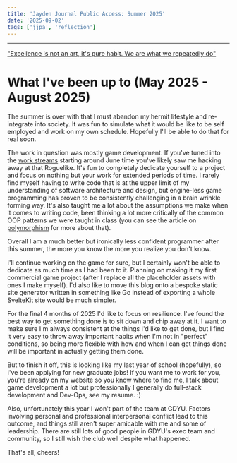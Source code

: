 ```yaml
---
title: 'Jayden Journal Public Access: Summer 2025'
date: '2025-09-02'
tags: ['jjpa', 'reflection']
---
```


---

["Excellence is not an art, it's pure habit. We are what we repeatedly do"](https://youtu.be/qYcoJpqCha4?si=sZVcesRxuARs4qE1)

# What I've been up to (May 2025 - August 2025)

The summer is over with that I must abandon my hermit lifestyle and re-integrate into society. It was fun to simulate what it would be like to be self employed and work on my own schedule. Hopefully I'll be able to do that for real soon.

The work in question was mostly game development. If you've tuned into the [work streams](https://jaydenpb.net/blog/stream-faq) starting around June time you've likely saw me hacking away at that Roguelike. It's fun to completely dedicate yourself to a project and focus on nothing but your work for extended periods of time. I rarely find myself having to write code that is at the upper limit of my understanding of software architecture and design, but engine-less game programming has proven to be consistently challenging in a brain wrinkle forming way. It's also taught me a lot about the assumptions we make when it comes to writing code, been thinking a lot more critically of the common OOP patterns we were taught in class (you can see the article on [polymorphism](https://jaydenpb.net/blog/oop-1) for more about that).

Overall I am a much better but ironically less confident programmer after this summer, the more you know the more you realize you don't know.

I'll continue working on the game for sure, but I certainly won't be able to dedicate as much time as I had been to it. Planning on making it my first commercial game project (after I replace all the placeholder assets with ones I make myself). I'd also like to move this blog onto a bespoke static site generator written in something like Go instead of exporting a whole SvelteKit site would be much simpler.

For the final 4 months of 2025 I'd like to focus on resilience. I've found the best way to get something done is to sit down and chip away at it. I want to make sure I'm always consistent at the things I'd like to get done, but I find it very easy to throw away important habits when I'm not in "perfect" conditions, so being more flexible with how and when I can get things done will be important in actually getting them done.

But to finish it off, this is looking like my last year of school (hopefully), so I've been applying for new graduate jobs! If you want me to work for you, you're already on my website so you know where to find me, I talk about game development a lot but professionally I generally do full-stack development and Dev-Ops, see my resume. :)

Also, unfortunately this year I won't part of the team at GDYU. Factors involving personal and professional interpersonal conflict lead to this outcome, and things still aren't super amicable with me and some of leadership. There are still lots of good people in GDYU's exec team and community, so I still wish the club well despite what happened.

That's all, cheers!
